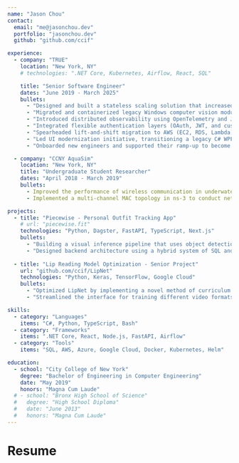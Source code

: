 ```yaml
---
name: "Jason Chou"
contact:
  email: "me@jasonchou.dev"
  portfolio: "jasonchou.dev"
  github: "github.com/ccif"

experience:
  - company: "TRUE"
    location: "New York, NY"
    # technologies: ".NET Core, Kubernetes, Airflow, React, SQL"

    title: "Senior Software Engineer"
    dates: "June 2019 - March 2025"
    bullets:
      - "Designed and built a stateless scaling solution that increased document processing capacity by 100x, preventing system standstills from complex SQL deadlocks and retaining key enterprise contracts."
      - "Migrated and containerized legacy Windows computer vision modules to Linux using Docker, Kubernetes, and Helm, improving CI/CD flexibility, scalability, and speed."
      - "Introduced distributed observability using OpenTelemetry and Jaeger to debug performance bottlenecks across C# .NET Core microservices."
      - "Integrated flexible authentication layers (OAuth, JWT, and custom schemes) for client-deployed PII-sensitive environments to meet compliance standards."
      - "Spearheaded lift-and-shift migration to AWS (EC2, RDS, Lambda) and Azure, improving system availability and disaster recovery capabilities."
      - "Led UI modernization initiative, transitioning a legacy C# WPF desktop application that evolved into a React-based web solution. Eliminated per-machine installations which significantly increased concurrent user capacity and greatly reduced user onboarding times."
      - "Onboarded new engineers and supported their ramp-up to become independent contributors and system owners."

  - company: "CCNY AquaSim"
    location: "New York, NY"
    title: "Undergraduate Student Researcher"
    dates: "April 2018 - March 2019"
    bullets:
      - Improved the performance of wireless communication in underwater environments by adjusting optimal parameter settings such as message length, transmission power, modulation power, and baud rate
      - Implemented a multi-channel MAC topology in ns-3 to conduct network traffic analysis using tcpdump and Python

projects:
  - title: "Piecewise - Personal Outfit Tracking App"
    # url: "piecewise.fit"
    technologies: "Python, Dagster, FastAPI, TypeScript, Next.js"
    bullets:
      - "Building a visual inference pipeline that uses object detection and semantic segmentation models to detect, extract, and generate embeddings to efficiently match clothing items across multiple outfit pictures."
      - "Designed backend architecture using a hybrid system of SQL and Neo4j databases to track item co-occurrence based on past user behavior and generate visual style metrics."
  
  - title: "Lip Reading Model Optimization - Senior Project"
    url: "github.com/ccif/LipNet"
    technologies: "Python, Keras, TensorFlow, Google Cloud"
    bullets:
      - "Optimized LipNet by implementing a novel method of curriculum training that speeds up convergence"
      - "Streamlined the interface for training different video formats and deployed it to Google Cloud for training and predicting"

skills:
  - category: "Languages"
    items: "C#, Python, TypeScript, Bash"
  - category: "Frameworks"
    items: ".NET Core, React, Node.js, FastAPI, Airflow"
  - category: "Tools"
    items: "SQL, AWS, Azure, Google Cloud, Docker, Kubernetes, Helm"

education:
  - school: "City College of New York"
    degree: "Bachelor of Engineering in Computer Engineering"
    date: "May 2019"
    honors: "Magna Cum Laude"
  # - school: "Bronx High School of Science"
  #   degree: "High School Diploma"
  #   date: "June 2013" 
  #   honors: "Magna Cum Laude"
---
```


# Resume

